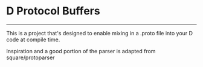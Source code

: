 # D Protocol Buffers

----

This is a project that's designed to enable mixing in a .proto file into your D code at compile time.

Inspiration and a good portion of the parser is adapted from square/protoparser
